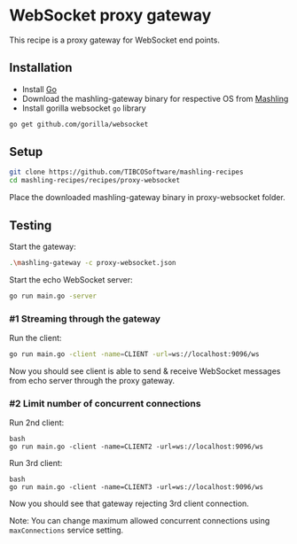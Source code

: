 # WebSocket proxy gateway
This recipe is a proxy gateway for WebSocket end points.

## Installation
* Install [Go](https://golang.org/)
* Download the mashling-gateway binary for respective OS from [Mashling](https://github.com/TIBCOSoftware/mashling/tree/master#installation-and-usage)
* Install gorilla websocket `go` library
```bash
go get github.com/gorilla/websocket
```

## Setup

```bash
git clone https://github.com/TIBCOSoftware/mashling-recipes
cd mashling-recipes/recipes/proxy-websocket
```
Place the downloaded mashling-gateway binary in proxy-websocket folder.

## Testing

Start the gateway:

```bash
.\mashling-gateway -c proxy-websocket.json
```

Start the echo WebSocket server:
```bash
go run main.go -server
```
### #1 Streaming through the gateway
Run the client:
```bash
go run main.go -client -name=CLIENT -url=ws://localhost:9096/ws
```

Now you should see client is able to send & receive WebSocket messages from echo server through the proxy gateway.

### #2 Limit number of concurrent connections

Run 2nd client:
```
bash
go run main.go -client -name=CLIENT2 -url=ws://localhost:9096/ws
```

Run 3rd client:
```
bash
go run main.go -client -name=CLIENT3 -url=ws://localhost:9096/ws
```

Now you should see that gateway rejecting 3rd client connection.

Note: You can change maximum allowed concurrent connections using `maxConnections` service setting.